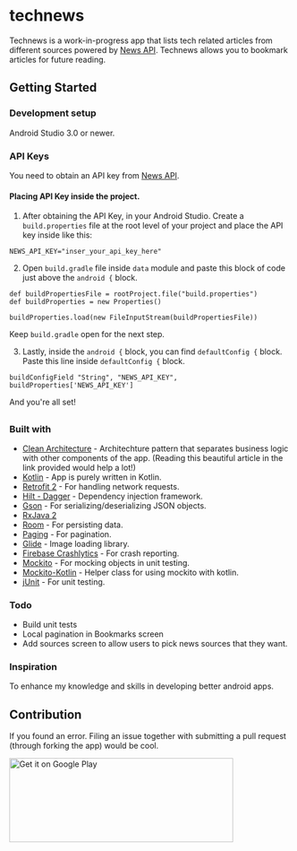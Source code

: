 # technews
Technews is a work-in-progress app that lists tech related articles from different sources powered by [News API](https://newsapi.org/). Technews allows you to bookmark articles for future reading.

## Getting Started
### Development setup
Android Studio 3.0 or newer.

### API Keys
You need to obtain an API key from [News API](https://newsapi.org/).

#### Placing API Key inside the project.

1. After obtaining the API Key, in your Android Studio. Create a `build.properties` file at the root level of your project and place the API key inside like this:
```
NEWS_API_KEY="inser_your_api_key_here"
```

2. Open `build.gradle` file inside `data` module and paste this block of code just above the `android {` block.
```
def buildPropertiesFile = rootProject.file("build.properties")
def buildProperties = new Properties()

buildProperties.load(new FileInputStream(buildPropertiesFile))
```

Keep `build.gradle` open for the next step.

3. Lastly, inside the `android {` block, you can find `defaultConfig {` block. Paste this line inside `defaultConfig {` block.
```
buildConfigField "String", "NEWS_API_KEY", buildProperties['NEWS_API_KEY']
```

And you're all set!

## 
### Built with 
* [Clean Architecture](https://github.com/jermainedilao/technews/blob/master/Architecture.md) - Architechture pattern that separates business logic with other components of the app. (Reading this beautiful article in the link provided would help a lot!)
* [Kotlin](https://kotlinlang.org/) - App is purely written in Kotlin.
* [Retrofit 2](http://square.github.io/retrofit/) - For handling network requests.
* [Hilt - Dagger](https://dagger.dev/hilt/) - Dependency injection framework.
* [Gson](https://github.com/google/gson) - For serializing/deserializing JSON objects.
* [RxJava 2](https://github.com/ReactiveX/RxJava)
* [Room](https://developer.android.com/topic/libraries/architecture/room.html) - For persisting data.
* [Paging](https://developer.android.com/topic/libraries/architecture/paging) - For pagination.
* [Glide](https://bumptech.github.io/glide/) - Image loading library.
* [Firebase Crashlytics](https://firebase.google.com/docs/crashlytics/) - For crash reporting.
* [Mockito](https://github.com/mockito/mockito) - For mocking objects in unit testing.
* [Mockito-Kotlin](https://github.com/nhaarman/mockito-kotlin) - Helper class for using mockito with kotlin.
* [jUnit](https://junit.org/junit4/) - For unit testing.

### Todo
* Build unit tests
* Local pagination in Bookmarks screen
* Add sources screen to allow users to pick news sources that they want.

### Inspiration
To enhance my knowledge and skills in developing better android apps.

## Contribution
If you found an error. Filing an issue together with submitting a pull request (through forking the app) would be cool.


<a href='https://play.google.com/store/apps/details?id=jermaine.technews&pcampaignid=MKT-Other-global-all-co-prtnr-py-PartBadge-Mar2515-1'><img alt='Get it on Google Play' src='https://play.google.com/intl/en_us/badges/images/generic/en_badge_web_generic.png' height=150 width=400/></a>
